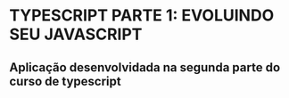 # TYPESCRIPT PARTE 1: EVOLUINDO SEU JAVASCRIPT
## Aplicação desenvolvidada na segunda parte do curso de typescript